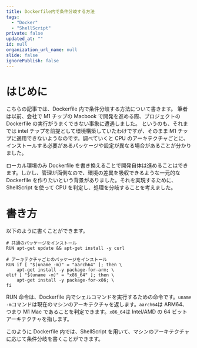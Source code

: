 ```yaml
---
title: Dockerfile内で条件分岐する方法
tags:
  - "Docker"
  - "ShellScript"
private: false
updated_at: ""
id: null
organization_url_name: null
slide: false
ignorePublish: false
---
```


# はじめに

こちらの記事では、Dockerfile 内で条件分岐する方法について書きます。
筆者は以前、会社で M1 チップの Macbook で開発を進める際、プロジェクトの Dockerfile の実行がうまくできない事象に遭遇しました。
というのも、それまでは intel チップを前提として環境構築していたわけですが、そのまま M1 チップに適用できないようなのです。調べていくと CPU のアーキテクチャごとに、インストールする必要があるパッケージや設定が異なる場合があることが分かりました。

ローカル環境のみ Dockerfile を書き換えることで開発自体は進めることはできます。しかし、管理が面倒なので、環境の差異を吸収できるような一元的な Dockerfile を作りたいという背景がありました。それを実現するために、ShellScript を使って CPU を判定し、処理を分岐することを考えました。

# 書き方

以下のように書くことができます。

```dockerfile:Dockerfile
# 共通のパッケージをインストール
RUN apt-get update && apt-get install -y curl

# アーキテクチャごとのパッケージをインストール
RUN if [ "$(uname -m)" = "aarch64" ]; then \
    apt-get install -y package-for-arm; \
elif [ "$(uname -m)" = "x86_64" ]; then \
    apt-get install -y package-for-x86; \
fi
```

RUN 命令は、Dockerfile 内でシェルコマンドを実行するための命令です。`uname -m`コマンドは現在のマシンのアーキテクチャを返します。`aarch64`は ARM64、つまり M1 Mac であることを判定できます。`x86_64`は Intel/AMD の 64 ビットアーキテクチャを指します。

このように Dockerfile 内では、ShellScript を用いて、マシンのアーキテクチャに応じて条件分岐を書くことができます。
